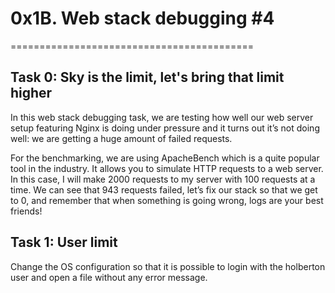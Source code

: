 # 0x1B. Web stack debugging #4
==========================================

## Task 0: Sky is the limit, let's bring that limit higher 
In this web stack debugging task, we are testing how well our web server setup featuring Nginx is doing under pressure and it turns out it’s not doing well: we are getting a huge amount of failed requests.

For the benchmarking, we are using ApacheBench which is a quite popular tool in the industry. It allows you to simulate HTTP requests to a web server. In this case, I will make 2000 requests to my server with 100 requests at a time. We can see that 943 requests failed, let’s fix our stack so that we get to 0, and remember that when something is going wrong, logs are your best friends! 

## Task 1: User limit
Change the OS configuration so that it is possible to login with the holberton user and open a file without any error message.
